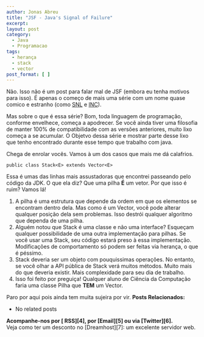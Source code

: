 ```yaml
---
author: Jonas Abreu
title: "JSF - Java's Signal of Failure"
excerpt:
layout: post
category:
  - Java
  - Programacao
tags:
  - herança
  - stack
  - vector
post_format: [ ]
---
```

Não. Isso não é um post para falar mal de JSF (embora eu tenha motivos para isso). É apenas o começo de mais uma série com um nome quase comico e estranho (como [SNL][1] e [INC][2]).

Mas sobre o que é essa série? Bom, toda linguagem de programação, conforme envelhece, começa a apodrecer. Se você ainda tiver uma filosofia de manter 100% de compatibilidade com as versões anteriores, muito lixo começa a se acumular. O Objetvo dessa série e mostrar parte desse lixo que tenho encontrado durante esse tempo que trabalho com java.

Chega de enrolar vocês. Vamos à um dos casos que mais me dá calafrios.

    public class Stack<E> extends Vector<E>

Essa é umas das linhas mais assustadoras que encontrei passeando pelo código da JDK. O que ela diz? Que uma pilha **É** um vetor. Por que isso é ruim? Vamos lá!

1.  A pilha é uma estrutura que depende da ordem em que os elementos se encontram dentro dela. Mas como é um Vector, você pode alterar qualquer posição dela sem problemas. Isso destrói qualquer algoritmo que dependa de uma pilha.
2.  Alguém notou que Stack é uma classe e não uma interface? Esqueçam qualquer possibilidade de uma outra implementação para pilhas. Se você usar uma Stack, seu código estará preso à essa implementação. Modificações de comportamento só podem ser feitas via herança, o que é péssimo.
3.  Stack deveria ser um objeto com pouquissimas operações. No entanto, se você olhar a API pública de Stack verá muitos métodos. Muito mais do que deveria existir. Mais complexidade para seu dia de trabalho.
4.  Isso foi feito por preguiça! Qualquer aluno de Ciência da Computação faria uma classe Pilha que **TEM** um Vector.

Paro por aqui pois ainda tem muita sujeira por vir. 
**Posts Relacionados:** 
*   No related posts









**Acompanhe-nos por [ RSS][4], por [Email][5] ou via [Twitter][6].**  
Veja como ter um desconto no [Dreamhost][7]: um excelente servidor web.

 [1]: http://vidageek.net/2007/08/03/snl-a-arte-da-guerra/
 [2]: http://vidageek.net/2008/02/25/inc-isso-nao-compila/
 [3]: https://twitter.com/share




